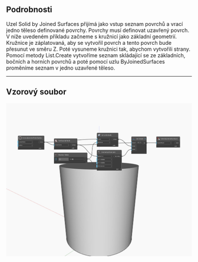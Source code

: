## Podrobnosti
Uzel Solid by Joined Surfaces přijímá jako vstup seznam povrchů a vrací jedno těleso definované povrchy. Povrchy musí definovat uzavřený povrch. V níže uvedeném příkladu začneme s kružnicí jako základní geometrií. Kružnice je záplatovaná, aby se vytvořil povrch a tento povrch bude přesunut ve směru Z. Poté vysuneme kružnici tak, abychom vytvořili strany. Pomocí metody List.Create vytvoříme seznam skládající se ze základních, bočních a horních povrchů a poté pomocí uzlu ByJoinedSurfaces proměníme seznam v jedno uzavřené těleso.
___
## Vzorový soubor

![ByJoinedSurfaces](./Autodesk.DesignScript.Geometry.Solid.ByJoinedSurfaces_img.jpg)

